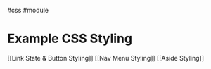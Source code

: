 #css #module

# Example CSS Styling
[[Link State & Button Styling]]
[[Nav Menu Styling]]
[[Aside Styling]]